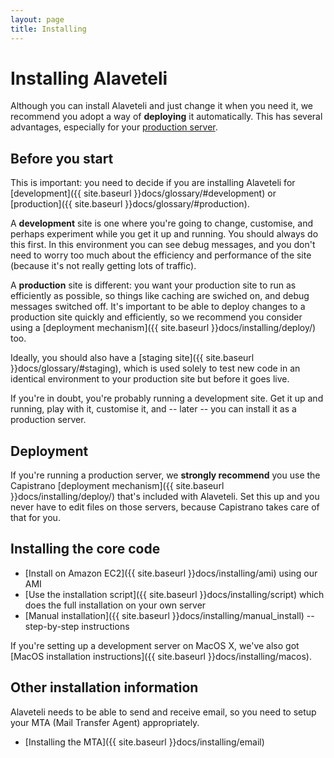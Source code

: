 ```yaml
---
layout: page
title: Installing
---
```


# Installing Alaveteli

<p class="lead">
  Although you can install Alaveteli and just change it when you need it, we
  recommend you adopt a way of <strong>deploying</strong> it automatically.
  This has several advantages, especially for your
  <a href="{{ site.baseurl }}docs/glossary/#production">production server</a>.
</p>

## Before you start

This is important: you need to decide if you are installing Alaveteli for
[development]({{ site.baseurl }}docs/glossary/#development) or
[production]({{ site.baseurl }}docs/glossary/#production).

A **development** site is one where you're going to change, customise, and
perhaps experiment while you get it up and running. You should always do this
first. In this environment you can see debug messages, and you don't need to
worry too much about the efficiency and performance of the site (because it's
not really getting lots of traffic).

A **production** site is different: you want your production site to run as
efficiently as possible, so things like caching are swiched on, and debug
messages switched off. It's important to be able to deploy changes to a
production site quickly and efficiently, so we recommend you consider using a
[deployment mechanism]({{ site.baseurl }}docs/installing/deploy/) too.

Ideally, you should also have a [staging site]({{ site.baseurl }}docs/glossary/#staging),
which is used solely to test new code in an identical environment to your
production site but before it goes live.

If you're in doubt, you're probably running a development site. Get it up and
running, play with it, customise it, and -- later -- you can install it as a
production server.

## Deployment

If you're running a production server, we **strongly recommend** you
use the Capistrano [deployment mechanism]({{ site.baseurl }}docs/installing/deploy/)
that's included with Alaveteli. Set this up and you never have to edit files on
those servers, because Capistrano takes care of that for you.

## Installing the core code

* [Install on Amazon EC2]({{ site.baseurl }}docs/installing/ami) using our AMI
* [Use the installation script]({{ site.baseurl }}docs/installing/script) which does the full installation on your own server
* [Manual installation]({{ site.baseurl }}docs/installing/manual_install) -- step-by-step instructions

If you're setting up a development server on MacOS X, we've also got
[MacOS installation instructions]({{ site.baseurl }}docs/installing/macos).

## Other installation information

Alaveteli needs to be able to send and receive email, so you need to setup your
MTA (Mail Transfer Agent) appropriately.

* [Installing the MTA]({{ site.baseurl }}docs/installing/email)
